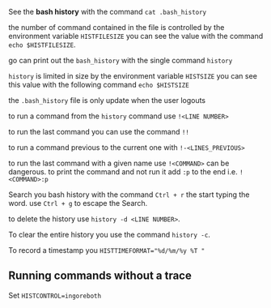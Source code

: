 See the **bash history** with the command `cat .bash_history`

the number of command contained in the file is controlled by the environment variable `HISTFILESIZE` you can see the value with the command `echo $HISTFILESIZE`.

go can print out the `bash_history` with the single command `history`

`history` is limited in size by the environment variable `HISTSIZE` you can see this value with the following command `echo $HISTSIZE`

the `.bash_history` file is only update when the user logouts

to run a command from the `history` command use `!<LINE NUMBER>`

to run the last command you can use the command `!!`

to run a command previous to the current one  with `!-<LINES_PREVIOUS>`

to run the last command with a given name use `!<COMMAND>` can be dangerous. to print the command and not run it add `:p` to the end i.e. `!<COMMAND>:p`

Search you bash history with the command `Ctrl + r` the start typing the word. use `Ctrl + g` to escape the Search.

to delete the history use `history -d <LINE NUMBER>`.

To clear the entire history you use the command `history -c`.

To record a timestamp you 
`HISTTIMEFORMAT="%d/%m/%y %T "`

## Running commands without a trace

Set `HISTCONTROL=ingoreboth`












